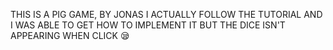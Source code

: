 THIS IS A PIG GAME, BY JONAS 
I ACTUALLY FOLLOW THE TUTORIAL AND I WAS ABLE TO GET HOW TO IMPLEMENT IT BUT THE DICE ISN'T APPEARING WHEN CLICK 😪
